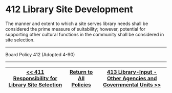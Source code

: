 # 412 Library Site Development

The manner and extent to which a site serves library needs shall be considered the prime measure of suitability; however, potential for supporting other cultural functions in the community shall be considered in site selection.

---

Board Policy 412 (Adopted 4-90)

---
[<< 411 Responsibility for Library Site Selection](/policies/400-facilities-equipment/411.md) | [Return to All Policies](/policies/) | [413 Library-Input - Other Agencies and Governmental Units >>](/policies/400-facilities-equipment/413.md)
--- | --- | ---
